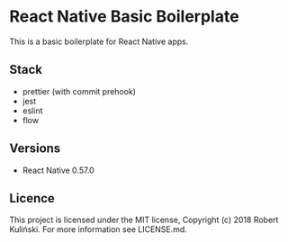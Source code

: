 # React Native Basic Boilerplate

This is a basic boilerplate for React Native apps.

## Stack

- prettier (with commit prehook)
- jest
- eslint
- flow

## Versions

- React Native 0.57.0

## Licence

This project is licensed under the MIT license, Copyright (c) 2018 Robert Kuliński. For more information see LICENSE.md.
